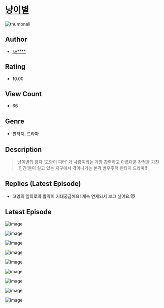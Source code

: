 # [냥이별](https://comic.naver.com/bestChallenge/list?titleId=810821)
![thumbnail](https://image-comic.pstatic.net/user_contents_data/challenge_comic/2023/05/24/upload_7148677403750249826_480x623.jpeg)

## Author
- [sv****](https://comic.naver.com/artistTitle?id=367080)

## Rating
- 10.00

## View Count
- 66

## Genre
- 판타지, 드라마

## Description
> 냥이별의 왕자 '고양이 피터' 가 사랑이라는 가장 강력하고 아름다운 감정을 가진 '인간'들이 살고 있는 지구에서 겪어나가는 본격 범우주적 판타지 드라마!!

## Replies (Latest Episode)
- 고양의 앞의로의 활약이 기대궁금해요! 계속 연재되서 보고 싶어요.😻

## Latest Episode
![image](https://image-comic.pstatic.net/user_contents_data/challenge_comic/2023/05/25/367080/upload_7147275517949195576.jpeg)

![image](https://image-comic.pstatic.net/user_contents_data/challenge_comic/2023/05/25/367080/upload_3834028267034523444.jpeg)

![image](https://image-comic.pstatic.net/user_contents_data/challenge_comic/2023/05/25/367080/upload_4048842938395276336.jpeg)

![image](https://image-comic.pstatic.net/user_contents_data/challenge_comic/2023/05/25/367080/upload_7363728684856390502.jpeg)

![image](https://image-comic.pstatic.net/user_contents_data/challenge_comic/2023/05/25/367080/upload_7377232886685524280.jpeg)

![image](https://image-comic.pstatic.net/user_contents_data/challenge_comic/2023/05/25/367080/upload_3919647022838539832.jpeg)

![image](https://image-comic.pstatic.net/user_contents_data/challenge_comic/2023/05/25/367080/upload_7377851873093969206.jpeg)

![image](https://image-comic.pstatic.net/user_contents_data/challenge_comic/2023/05/25/367080/upload_3617015239060763956.jpeg)

![image](https://image-comic.pstatic.net/user_contents_data/challenge_comic/2023/05/25/367080/upload_3689911764681778229.jpeg)
